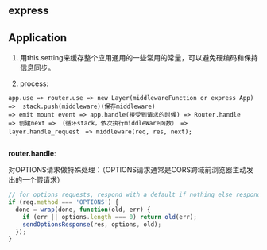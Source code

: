 ## express


## Application

1. 用this.setting来缓存整个应用通用的一些常用的常量，可以避免硬编码和保持信息同步。

2. process: 

```
app.use => router.use => new Layer(middlewareFunction or express App) =>  stack.push(middleware)(保存middleware)
=> emit mount event => app.handle(接受到请求的时候) => Router.handle
=> 创建next => （循环stack，依次执行middleWare函数）　=> layer.handle_request　=> middleware(req, res, next);


```

__router.handle__:

对OPTIONS请求做特殊处理：（OPTIONS请求通常是CORS跨域前浏览器主动发出的一个假请求）

```js
// for options requests, respond with a default if nothing else responds
if (req.method === 'OPTIONS') {
  done = wrap(done, function(old, err) {
    if (err || options.length === 0) return old(err);
    sendOptionsResponse(res, options, old);
  });
}
```

















